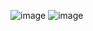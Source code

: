 ![image](https://github.com/thilini-maheshika/todo_app/assets/84009903/5adf19a9-a4cd-47e9-b889-acad2e422c86)
![image](https://github.com/thilini-maheshika/todo_app/assets/84009903/3eea33cd-ea99-48d8-bf67-2f1a8da6b33b)
